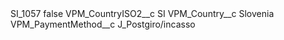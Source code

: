 <?xml version="1.0" encoding="UTF-8"?>
<CustomMetadata xmlns="http://soap.sforce.com/2006/04/metadata" xmlns:xsi="http://www.w3.org/2001/XMLSchema-instance" xmlns:xsd="http://www.w3.org/2001/XMLSchema">
    <label>SI_1057</label>
    <protected>false</protected>
    <values>
        <field>VPM_CountryISO2__c</field>
        <value xsi:type="xsd:string">SI</value>
    </values>
    <values>
        <field>VPM_Country__c</field>
        <value xsi:type="xsd:string">Slovenia</value>
    </values>
    <values>
        <field>VPM_PaymentMethod__c</field>
        <value xsi:type="xsd:string">J_Postgiro/incasso</value>
    </values>
</CustomMetadata>
